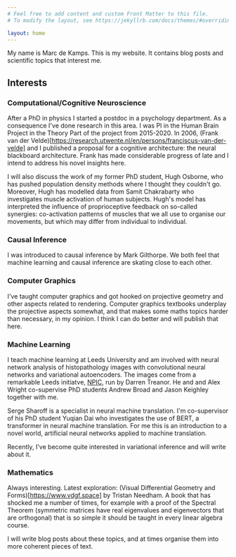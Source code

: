 ```yaml
---
# Feel free to add content and custom Front Matter to this file.
# To modify the layout, see https://jekyllrb.com/docs/themes/#overriding-theme-defaults

layout: home
---
```

My name is Marc de Kamps. This is my website. It contains blog posts and scientific topics that interest me.
## Interests
### Computational/Cognitive Neuroscience
After a PhD in physics I started a postdoc in a psychology department.  As a consequence I've done research in this area. I was PI in the Human Brain Project in the Theory Part of the project from 2015-2020. In 2006, (Frank van der Velde)[https://research.utwente.nl/en/persons/franciscus-van-der-velde] and I published a proposal for a cognitive architecture: the neural blackboard architecture. Frank has made
considerable progress of late and I intend to address his novel insights here.

I will also discuss the work of my former PhD student, Hugh Osborne, who has pushed population density methods where I thought they couldn't go. Moreover, Hugh has modelled
data from Samit Chakrabarty who investigates muscle activation of human subjects. Hugh's model has interpreted the influence of proprioceptive feedback on so-called synergies:
co-activation patterns of muscles that we all use to organise our movements, but which may differ from individual to individual.

### Causal Inference
I was introduced to causal inference by Mark Gilthorpe. We both feel that machine learning and causal inference are skating close to each other.

### Computer Graphics
I've taught computer graphics and got hooked on projective geometry and other aspects related to rendering. Computer graphics textbooks underplay the projective aspects somewhat,
and that makes some maths topics harder than necessary, in my opinion. I think I can do better and will publish that here.

### Machine Learning

I teach machine learning at Leeds University and am involved with neural network analysis of  histopathology images with
convolutional neural networks and variational autoencoders.
The images come from a remarkable Leeds initiatve, [NPIC](https://npic.ac.uk), run by Darren Treanor. He and and Alex Wright co-supervise PhD students Andrew Broad and Jason Keighley together with me.

Serge Sharoff is a specialist in neural machine translation. I'm co-supervisor of his PhD student Yuqian Dai who investigates the use of BERT, a transformer in
neural machine translation. For me this is an introduction to a novel world, artificial neural networks applied to machine translation.

Recently, I've become quite interested in variational inference and will write about it.

### Mathematics

Always interesting. Latest exploration: (Visual Differential Geometry and Forms)[https://www.vdgf.space] by Tristan Needham. A book that has shocked me a number of times, for example with a proof of the
Spectral Theorem (symmetric matrices have real eigenvalues and eigenvectors that are orthogonal) that is so simple it should be taught in every linear algebra course.

I will write blog posts about these topics, and at times organise them into more coherent pieces of text.